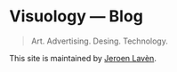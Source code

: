 # Visuology — Blog

> Art. Advertising. Desing. Technology.

This site is maintained by [Jeroen Lavèn](https://visuology.nl).
